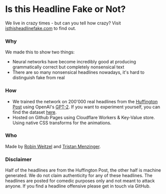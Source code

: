 # Is this Headline Fake or Not?

We live in crazy times - but can you tell how crazy? Visit [isthisheadlinefake.com](https://isthisheadlinefake.com) to find out. 



### Why
We made this to show two things:
* Neural networks have become incredibly good at producing grammatically correct but completely nonsensical text
* There are so many nonsensical headlines nowadays, it's hard to distinguish fake from real

### How
* We trained the network on 200'000 real headlines from the [Huffington Post](https://www.huffpost.com)
using OpenAI's [GPT-2](https://github.com/openai/gpt-2!). If you want to experiment yourself, you can find the dataset [here](https://www.kaggle.com/rmisra/news-category-dataset).
* Hosted on Github Pages using Cloudflare Workers & Key-Value store. Using native CSS transforms for the animations.


### Who
Made by [Robin Weitzel](https://github.com/RobinWeitzel) and [Tristan Menzinger](https://github.com/TristanMenzinger).

### Disclaimer
Half of the headlines are from the Huffington Post, the other half is machine generated. We do not claim authenticity for any of these headlines. The headlines are posted for comedic purposes only and not meant to attack anyone. If you find a headline offensive please get in touch via GitHub.
